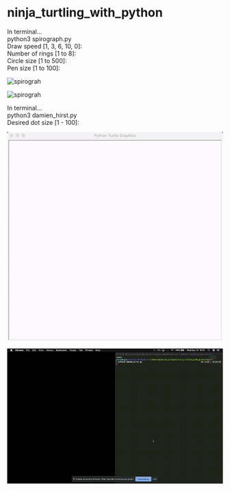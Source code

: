 # ninja_turtling_with_python

In terminal...\
python3 spirograph.py\
Draw speed [1, 3, 6, 10, 0]:\
Number of rings [1 to 8]:\
Circle size [1 to 500]:\
Pen size [1 to 100]:

![spirograh](assets/spirograh_00.gif)

![spirograh](assets/spirograh_01.gif)


In terminal...\
python3 damien_hirst.py\
Desired dot size [1 - 100]:

![damien_hirst](assets/damien_hirst_00.gif)

![damien_hirst](assets/damien_hirst_01.gif)
